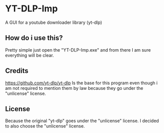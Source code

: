 # YT-DLP-Imp
A GUI for a youtube downloader library (yt-dlp)

## How do i use this?
Pretty simple just open the "YT-DLP-Imp.exe" and from there I am sure everything will be clear.

## Credits
https://github.com/yt-dlp/yt-dlp Is the base for this program even though i am not required to mention them by law because they go under the "unlicense" license.

## License
Because the original "yt-dlp" goes under the "unlicense" license. I decided to also choose the "unlicense" license.
